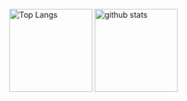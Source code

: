<!--
**Shu-Outstndrs/Shu-Outstndrs** is a ✨ _special_ ✨ repository because its `README.md` (this file) appears on your GitHub profile.

Here are some ideas to get you started:

- 🔭 I’m currently working on ...
- 🌱 I’m currently learning ...
- 👯 I’m looking to collaborate on ...
- 🤔 I’m looking for help with ...
- 💬 Ask me about ...
- 📫 How to reach me: ...
- 😄 Pronouns: ...
-->

<p align="left"> 
  <img alt="Top Langs" height="150px" src="https://github-readme-stats.vercel.app/api/top-langs/?username=Shu-Outstndrs&show_icons=true&theme=radical" />
  <img alt="github stats" height="150px" src="https://github-readme-stats.vercel.app/api?username=Shu-Outstndrs&theme=radical&show_icons=ture" />
</p>

